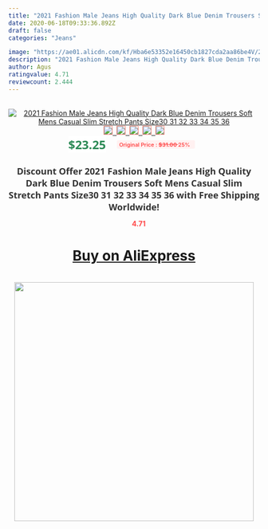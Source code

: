 ```yaml
---
title: "2021 Fashion Male Jeans High Quality Dark Blue Denim Trousers Soft Mens Casual Slim Stretch Pants Size30 31 32 33 34 35 36"
date: 2020-06-18T09:33:36.892Z
draft: false
categories: "Jeans"

image: "https://ae01.alicdn.com/kf/Hba6e53352e16450cb1827cda2aa86be4V/2021-Fashion-Male-Jeans-High-Quality-Dark-Blue-Denim-Trousers-Soft-Mens-Casual-Slim-Stretch-Pants.jpg"
description: "2021 Fashion Male Jeans High Quality Dark Blue Denim Trousers Soft Mens Casual Slim Stretch Pants Size30 31 32 33 34 35 36"
author: Agus
ratingvalue: 4.71
reviewcount: 2.444
---
```

<br>
<div style="text-align: center;">
<a href="https://s.click.aliexpress.com/e/_AALT4t" target="_blank" rel="nofollow noopener noreferrer"><img alt="2021 Fashion Male Jeans High Quality Dark Blue Denim Trousers Soft Mens Casual Slim Stretch Pants Size30 31 32 33 34 35 36" class="magnifier-image" src="https://ae01.alicdn.com/kf/Hba6e53352e16450cb1827cda2aa86be4V/2021-Fashion-Male-Jeans-High-Quality-Dark-Blue-Denim-Trousers-Soft-Mens-Casual-Slim-Stretch-Pants.jpg_640x640.jpg">
<br>
<img style="border:1px solid salmon" src="https://ae01.alicdn.com/kf/Hba6e53352e16450cb1827cda2aa86be4V/2021-Fashion-Male-Jeans-High-Quality-Dark-Blue-Denim-Trousers-Soft-Mens-Casual-Slim-Stretch-Pants.jpg_120x120.jpg">&nbsp;&nbsp;<img style="border:1px solid salmon" src="https://ae01.alicdn.com/kf/H89d4c6d676264b08807023b8b58fa723b/2021-Fashion-Male-Jeans-High-Quality-Dark-Blue-Denim-Trousers-Soft-Mens-Casual-Slim-Stretch-Pants.jpg_120x120.jpg">&nbsp;&nbsp;<img style="border:1px solid salmon" src="https://ae01.alicdn.com/kf/H61a5118244134558b19cde26bc94351aO/2021-Fashion-Male-Jeans-High-Quality-Dark-Blue-Denim-Trousers-Soft-Mens-Casual-Slim-Stretch-Pants.jpg_120x120.jpg">&nbsp;&nbsp;<img style="border:1px solid salmon" src="https://ae01.alicdn.com/kf/Haba4afda45e24cd885af496104ab391dd/2021-Fashion-Male-Jeans-High-Quality-Dark-Blue-Denim-Trousers-Soft-Mens-Casual-Slim-Stretch-Pants.jpg_120x120.jpg">&nbsp;&nbsp;<img style="border:1px solid salmon" src="https://ae01.alicdn.com/kf/Hc8b03e96813f4b56a4b5c65047f22993U/2021-Fashion-Male-Jeans-High-Quality-Dark-Blue-Denim-Trousers-Soft-Mens-Casual-Slim-Stretch-Pants.jpg_120x120.jpg"></a></div><br0>
<div style="text-align: center;"><span style="background-color: white; border: 0px; box-sizing: border-box; color: seagreen; display: inline-block; font-family: &quot;open sans&quot; , &quot;arial&quot; , &quot;helvetica&quot; , sans-serif , &quot;heiti&quot;; font-size: 24px; font-stretch: inherit; font-weight: 700; line-height: inherit; margin: 0px 10px 0px 0px; padding: 0px; vertical-align: middle;">$23.25 </span>
<span style="background: rgb(255 , 241 , 241); border-radius: 3px; border: 0px; box-sizing: border-box; color: #ff4747; display: inline-block; font-family: inherit; font-size: 12px; font-stretch: inherit; font-style: inherit; font-variant: inherit; font-weight: 600; line-height: inherit; margin: 0px; padding: 2px 5px; transform: scale(0.9); vertical-align: middle;">Original Price : <b style="text-decoration: line-through;">$31.00 </b> 25%&nbsp;&nbsp;</span></div>
<h1 style="color: #333333; display: inline-block; font-family: &quot;open sans&quot; , &quot;arial&quot; , &quot;helvetica&quot; , sans-serif , &quot;heiti&quot;; font-size: 18px; font-stretch: inherit; font-weight: 700; text-align: center;">Discount Offer 2021 Fashion Male Jeans High Quality Dark Blue Denim Trousers Soft Mens Casual Slim Stretch Pants Size30 31 32 33 34 35 36 with Free Shipping Worldwide!</h1>
<div style="color: #ff4747; text-align: center;">
<img src="https://4.bp.blogspot.com/-M0ZcTcb-5uY/XleCXlxnR4I/AAAAAAAAAEc/OrjgMkXV1oMQFaCRZj5HQwOCBcu3w1FegCPcBGAYYCw/s1600/star.png" style="height: 15px;">&nbsp;<b>4.71</b></div>
<div class="button_cont" align="center"><a class="buynow_a" href="https://s.click.aliexpress.com/e/_AALT4t" target="_blank" rel="nofollow noopener noreferrer"><H1>Buy on AliExpress</H1></a></div><br>
<div class="separator" style="clear: both; text-align: center;">
<img src="https://lh3.googleusercontent.com/-pTy5HemUv9M/XlePHvY0dAI/AAAAAAAAAE4/0nX5iRUoIWY8eMW9Dpxeirr157OZliDIgCLcBGAsYHQ/s1600/badge.gif" width="480">
</div>

